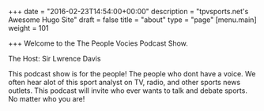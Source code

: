 +++
date = "2016-02-23T14:54:00+00:00"
description = "tpvsports.net's Awesome Hugo Site"
draft = false
title = "about"
type = "page"
[menu.main]
weight = 101

+++
Welcome to the The People Vocies Podcast Show. 

The Host: Sir Lwrence Davis 

This podcast show is for the people! The people who dont have a voice. We often hear alot of this sport analyst on TV, radio, and other sports news outlets. This podcast will invite who ever wants to talk and debate sports. No matter who you are!

